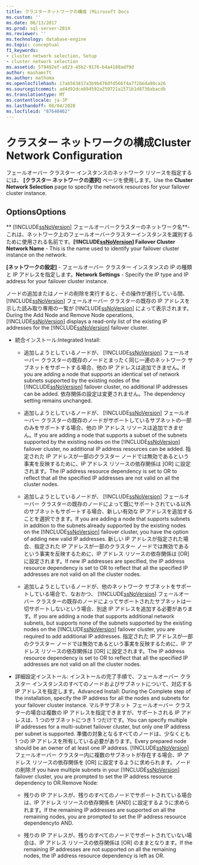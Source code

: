 ```yaml
---
title: クラスターネットワークの構成 |Microsoft Docs
ms.custom: ''
ms.date: 06/13/2017
ms.prod: sql-server-2014
ms.reviewer: ''
ms.technology: database-engine
ms.topic: conceptual
f1_keywords:
- cluster network selection, Setup
- cluster network selection
ms.assetid: 579482ef-a023-45b2-9176-b4a4188adf9d
author: mashamsft
ms.author: mathoma
ms.openlocfilehash: 17ab563817a3b9b476dfd566f4a7f2beda98ca26
ms.sourcegitcommit: ad4d92dce894592a259721a1571b1d8736abacdb
ms.translationtype: MT
ms.contentlocale: ja-JP
ms.lasthandoff: 08/04/2020
ms.locfileid: "87640462"
---
```

# <a name="cluster-network-configuration"></a><span data-ttu-id="5abfc-102">クラスター ネットワークの構成</span><span class="sxs-lookup"><span data-stu-id="5abfc-102">Cluster Network Configuration</span></span>
  <span data-ttu-id="5abfc-103">フェールオーバー クラスター インスタンスのネットワーク リソースを指定するには、 **[クラスター ネットワークの選択]** ページを使用します。</span><span class="sxs-lookup"><span data-stu-id="5abfc-103">Use the **Cluster Network Selection** page to specify the network resources for your failover cluster instance.</span></span>  
  
## <a name="options"></a><span data-ttu-id="5abfc-104">Options</span><span class="sxs-lookup"><span data-stu-id="5abfc-104">Options</span></span>  
 <span data-ttu-id="5abfc-105">\*\* [!INCLUDE[ssNoVersion](../../includes/ssnoversion-md.md)] フェールオーバークラスターのネットワーク名\*\*-これは、ネットワーク上のフェールオーバークラスターインスタンスを識別するために使用される名前です。</span><span class="sxs-lookup"><span data-stu-id="5abfc-105">**[!INCLUDE[ssNoVersion](../../includes/ssnoversion-md.md)] Failover Cluster Network Name** - This is the name used to identify your failover cluster instance on the network.</span></span>  
  
 <span data-ttu-id="5abfc-106">**[ネットワークの設定]** - フェールオーバー クラスター インスタンスの IP の種類と IP アドレスを指定します。</span><span class="sxs-lookup"><span data-stu-id="5abfc-106">**Network Settings** - Specify the IP type and IP address for your failover cluster instance.</span></span>  
  
 <span data-ttu-id="5abfc-107">ノードの追加またはノードの削除を実行すると、その操作が進行している間、 [!INCLUDE[ssNoVersion](../../includes/ssnoversion-md.md)] フェールオーバー クラスターの既存の IP アドレスを示した読み取り専用の一覧が [!INCLUDE[ssNoVersion](../../includes/ssnoversion-md.md)] によって表示されます。</span><span class="sxs-lookup"><span data-stu-id="5abfc-107">During the Add Node and Remove Node operations, [!INCLUDE[ssNoVersion](../../includes/ssnoversion-md.md)] displays a read-only list of the existing IP addresses for the [!INCLUDE[ssNoVersion](../../includes/ssnoversion-md.md)] failover cluster.</span></span>  
  
-   <span data-ttu-id="5abfc-108">統合インストール:</span><span class="sxs-lookup"><span data-stu-id="5abfc-108">Integrated Install:</span></span>  
  
    -   <span data-ttu-id="5abfc-109">追加しようとしているノードが、 [!INCLUDE[ssNoVersion](../../includes/ssnoversion-md.md)] フェールオーバー クラスターの既存のノードとまったく同じ一連のネットワーク サブネットをサポートする場合、他の IP アドレスは追加できません。</span><span class="sxs-lookup"><span data-stu-id="5abfc-109">If you are adding a node that supports an identical set of network subnets supported by the existing nodes of the [!INCLUDE[ssNoVersion](../../includes/ssnoversion-md.md)] failover cluster, no additional IP addresses can be added.</span></span> <span data-ttu-id="5abfc-110">依存関係の設定は変更されません。</span><span class="sxs-lookup"><span data-stu-id="5abfc-110">The dependency setting remains unchanged.</span></span>  
  
    -   <span data-ttu-id="5abfc-111">追加しようとしているノードが、 [!INCLUDE[ssNoVersion](../../includes/ssnoversion-md.md)] フェールオーバー クラスターの既存のノードがサポートしているサブネットの一部のみをサポートする場合、他の IP アドレス リソースは追加できません。</span><span class="sxs-lookup"><span data-stu-id="5abfc-111">If you are adding a node that supports a subset of the subnets supported by the existing nodes on the [!INCLUDE[ssNoVersion](../../includes/ssnoversion-md.md)] failover cluster, no additional IP address resources can be added.</span></span> <span data-ttu-id="5abfc-112">指定された IP アドレスが一部のクラスター ノードでは無効であるという事実を反映するために、IP アドレス リソースの依存関係は [OR] に設定されます。</span><span class="sxs-lookup"><span data-stu-id="5abfc-112">The IP address resource dependency is set to OR to reflect that all the specified IP addresses are not valid on all the cluster nodes.</span></span>  
  
    -   <span data-ttu-id="5abfc-113">追加しようとしているノードが、 [!INCLUDE[ssNoVersion](../../includes/ssnoversion-md.md)] フェールオーバー クラスターの既存のノードによって既にサポートされている以外のサブネットもサポートする場合、新しい有効な IP アドレスを追加することを選択できます。</span><span class="sxs-lookup"><span data-stu-id="5abfc-113">If you are adding a node that supports subnets in addition to the subnets already supported by the existing nodes on the [!INCLUDE[ssNoVersion](../../includes/ssnoversion-md.md)] failover cluster, you have the option of adding new valid IP addresses.</span></span> <span data-ttu-id="5abfc-114">新しい IP アドレスが指定された場合、指定された IP アドレスが一部のクラスター ノードでは無効であるという事実を反映するために、IP アドレス リソースの依存関係は [OR] に設定されます。</span><span class="sxs-lookup"><span data-stu-id="5abfc-114">If new IP addresses are specified, the IP address resource dependency is set to OR to reflect that all the specified IP addresses are not valid on all the cluster nodes.</span></span>  
  
    -   <span data-ttu-id="5abfc-115">追加しようとしているノードが、他のネットワーク サブネットをサポートしている場合で、なおかつ、 [!INCLUDE[ssNoVersion](../../includes/ssnoversion-md.md)] フェールオーバー クラスターの既存のノードによってサポートされたサブネットは一切サポートしないという場合、別途 IP アドレスを追加する必要があります。</span><span class="sxs-lookup"><span data-stu-id="5abfc-115">If you are adding a node that supports additional network subnets, but supports none of the subnets supported by the existing nodes on the [!INCLUDE[ssNoVersion](../../includes/ssnoversion-md.md)] failover cluster, you are required to add additional IP addresses.</span></span> <span data-ttu-id="5abfc-116">指定された IP アドレスが一部のクラスター ノードでは無効であるという事実を反映するために、IP アドレス リソースの依存関係は [OR] に設定されます。</span><span class="sxs-lookup"><span data-stu-id="5abfc-116">The IP address resource dependency is set to OR to reflect that all the specified IP addresses are not valid on all the cluster nodes.</span></span>  
  
-   <span data-ttu-id="5abfc-117">詳細設定インストール: インストールの完了手順で、フェールオーバー クラスター インスタンスのすべてのノードおよびサブネットについて、対応する IP アドレスを指定します。</span><span class="sxs-lookup"><span data-stu-id="5abfc-117">Advanced Install: During the Complete step of the installation, specify the IP address for all the nodes and subnets for your failover cluster instance.</span></span> <span data-ttu-id="5abfc-118">マルチサブネット フェールオーバー クラスターの場合は複数の IP アドレスを指定できますが、サポートされる IP アドレスは、1 つのサブネットにつき 1 つだけです。</span><span class="sxs-lookup"><span data-stu-id="5abfc-118">You can specify multiple IP addresses for a multi-subnet failover cluster, but only one IP address per subnet is supported.</span></span> <span data-ttu-id="5abfc-119">準備の対象となるすべてのノードは、少なくとも 1 つの IP アドレスを所有している必要があります。</span><span class="sxs-lookup"><span data-stu-id="5abfc-119">Every prepared node should be an owner of at least one IP address.</span></span> <span data-ttu-id="5abfc-120">[!INCLUDE[ssNoVersion](../../includes/ssnoversion-md.md)] フェールオーバー クラスター内に複数のサブネットが存在する場合、IP アドレス リソースの依存関係を [OR] に設定するように求められます。ノードの削除:</span><span class="sxs-lookup"><span data-stu-id="5abfc-120">If you have multiple subnets in your [!INCLUDE[ssNoVersion](../../includes/ssnoversion-md.md)] failover cluster, you are prompted to set the IP address resource dependency to OR.Remove Node:</span></span>  
  
    -   <span data-ttu-id="5abfc-121">残りの IP アドレスが、残りのすべてのノードでサポートされている場合は、IP アドレス リソースの依存関係を [AND] に設定するように求められます。</span><span class="sxs-lookup"><span data-stu-id="5abfc-121">If the remaining IP addresses are supported on all the remaining nodes, you are prompted to set the IP address resource dependencyto AND.</span></span>  
  
    -   <span data-ttu-id="5abfc-122">残りの IP アドレスが、残りのすべてのノードでサポートされていない場合は、IP アドレス リソースの依存関係は [OR] のままとなります。</span><span class="sxs-lookup"><span data-stu-id="5abfc-122">If the remaining IP addresses are not supported on all the remaining nodes, the IP address resource dependency is left as OR.</span></span>  
  
  
